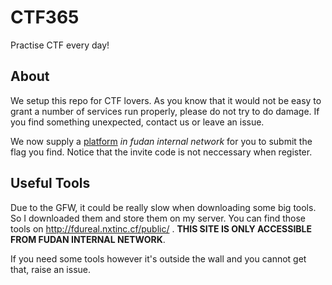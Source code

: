 # CTF365
Practise CTF every day!

## About
We setup this repo for CTF lovers.
As you know that it would not be easy to grant a number of services run properly, please do not try to do damage.
If you find something unexpected, contact us or leave an issue.

We now supply a [platform](http://10.131.1.19/ctfcircle) *in fudan internal network* for you to submit the flag you find. Notice that the invite code is not neccessary when register.

## Useful Tools
Due to the GFW, it could be really slow when downloading some big tools. So I downloaded them and store them on my server. You can find those tools on http://fdureal.nxtinc.cf/public/ . __THIS SITE IS ONLY ACCESSIBLE FROM FUDAN INTERNAL NETWORK__.

If you need some tools however it's outside the wall and you cannot get that, raise an issue.
